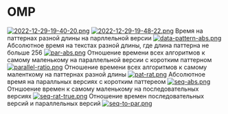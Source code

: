 # OMP
[![2022-12-29-19-40-20.png](https://i.postimg.cc/TPfXLkPT/2022-12-29-19-40-20.png)](https://postimg.cc/RWsY2LfY)
[![2022-12-29-19-48-22.png](https://i.postimg.cc/9F2PkSJd/2022-12-29-19-48-22.png)](https://postimg.cc/9zxqRx30)
Время на паттернах разной длины на парллельной версии
[![data-pattern-abs.png](https://i.postimg.cc/7ZBqrddq/data-pattern-abs.png)](https://postimg.cc/ZWyGr7JQ)
Абсолютное время на текстах разной длины, где длина паттерна не больше 256
[![par-abs.png](https://i.postimg.cc/ZRNm3RRq/par-abs.png)](https://postimg.cc/ZBJXzJ6k)
Отношение времени всех алгоритмов к самому маленькому на параллельной версии с коротким паттерном
[![parallel-ratio.png](https://i.postimg.cc/W4CjhrsK/parallel-ratio.png)](https://postimg.cc/WDGxydF6)
Отношение времени всех алгоритмов к самому маленткому на паттернах разной длины 
[![pat-rat.png](https://i.postimg.cc/QCr3q39J/pat-rat.png)](https://postimg.cc/sQKqVbJM)
Абсолютное время на паралльных версиях с коротким паттереом
[![seq-abs.png](https://i.postimg.cc/pdDkFMvH/seq-abs.png)](https://postimg.cc/NyjR3VLJ)
Отншоение времен к самому маленькому на последовательных версиях
[![seq-rat-true.png](https://i.postimg.cc/xdcnfgVM/seq-rat-true.png)](https://postimg.cc/SXFwV6sx)
Отношение времен последовательных версий и параллельных версий
[![seq-to-par.png](https://i.postimg.cc/9XGVQrK8/seq-to-par.png)](https://postimg.cc/BtQRhQqH)
